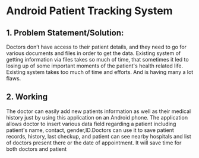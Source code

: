 # Android Patient Tracking System
## 1. Problem Statement/Solution:

Doctors don’t have access to their patient details, and they need to go for various documents and files in order to get the data. 
Existing system of getting information via files takes so much of time, that sometimes it led to losing up of some important moments of the patient's health related life. Existing system takes too much of time and efforts. And is having many a lot flaws.


## 2. Working

 The doctor can easily add new patients  information as well as their medical history just by using this application on an Android phone.
The application allows doctor to insert various data field regarding a patient including patient's name, contact, gender,ID.Doctors can use it to save patient records, history, last checkup, and patient can see nearby hospitals and list of doctors present there or the date of appointment. It will save time for both doctors and patient
 
